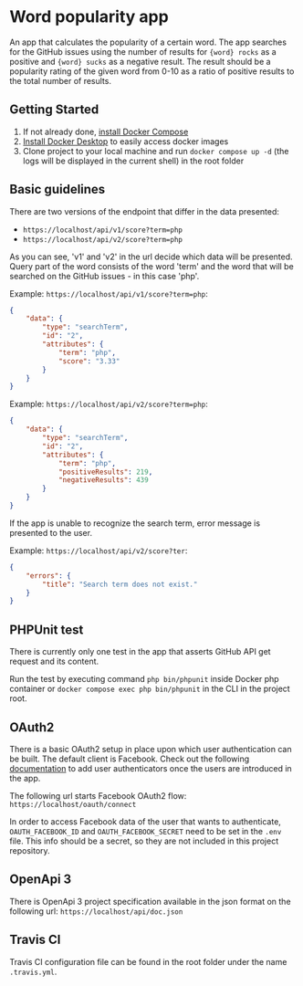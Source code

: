 # Word popularity app

An app that calculates the popularity of a certain word. The app
searches for the GitHub issues using the number of results for `{word} rocks` as a positive and
`{word} sucks` as a negative result. The result should be a popularity rating of the given word from 0-10
as a ratio of positive results to the total number of results.
## Getting Started

1. If not already done, [install Docker Compose](https://docs.docker.com/compose/install/)
2. [Install Docker Desktop](https://www.docker.com/products/docker-desktop/) to easily access docker images
3. Clone project to your local machine and run `docker compose up -d` (the logs will be displayed in the current shell) in the root folder

## Basic guidelines

There are two versions of the endpoint that differ in the data presented:
* `https://localhost/api/v1/score?term=php`
* `https://localhost/api/v2/score?term=php`

As you can see, 'v1' and 'v2' in the url decide which data will be presented. 
Query part of the word consists of the word 'term' and the word that will be searched on the GitHub issues - in this case 'php'. 

Example: `https://localhost/api/v1/score?term=php`:
```json
{
    "data": {
        "type": "searchTerm",
        "id": "2",
        "attributes": {
            "term": "php",
            "score": "3.33"
        }
    }
}
```

Example: `https://localhost/api/v2/score?term=php`:
```json
{
    "data": {
        "type": "searchTerm",
        "id": "2",
        "attributes": {
            "term": "php",
            "positiveResults": 219,
            "negativeResults": 439
        }
    }
}
```

If the app is unable to recognize the search term, error message is presented to the user.

Example: `https://localhost/api/v2/score?ter`:
```json
{
    "errors": {
        "title": "Search term does not exist."
    }
}
```

## PHPUnit test
There is currently only one test in the app that asserts GitHub API get request and its content.

Run the test by executing command `php bin/phpunit` inside Docker php container or `docker compose exec php bin/phpunit` in the CLI in the project root.

## OAuth2

There is a basic OAuth2 setup in place upon which user authentication can be built. The default client is Facebook. Check out the following [documentation](https://github.com/knpuniversity/oauth2-client-bundle)
to add user authenticators once the users are introduced in the app.

The following url starts Facebook OAuth2 flow:
`https://localhost/oauth/connect`

In order to access Facebook data of the user that wants to authenticate,
`OAUTH_FACEBOOK_ID` and `OAUTH_FACEBOOK_SECRET` need to be set in the `.env` file. This info should be a secret, so they are not included in this project repository.

## OpenApi 3

There is OpenApi 3 project specification available in the json format on the following url:
`https://localhost/api/doc.json`

## Travis CI

Travis CI configuration file can be found in the root folder under the name `.travis.yml`.
